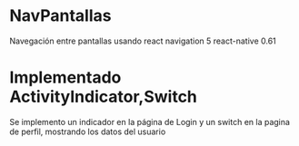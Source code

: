 # NavPantallas
Navegación entre pantallas usando react navigation 5  react-native 0.61
# Implementado ActivityIndicator,Switch
Se implemento un indicador en la página de Login y un switch en la pagina de perfil, mostrando los datos del usuario
